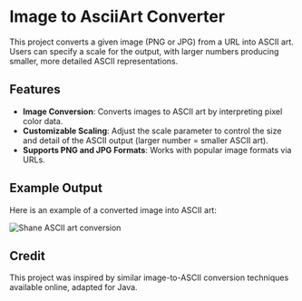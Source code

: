 # Image to AsciiArt Converter

This project converts a given image (PNG or JPG) from a URL into ASCII art. Users can specify a scale for the output, with larger numbers producing smaller, more detailed ASCII representations.


## Features

- **Image Conversion**: Converts images to ASCII art by interpreting pixel color data.
- **Customizable Scaling**: Adjust the scale parameter to control the size and detail of the ASCII output (larger number = smaller ASCII art).
- **Supports PNG and JPG Formats**: Works with popular image formats via URLs.

## Example Output

Here is an example of a converted image into ASCII art:

![Shane ASCII art conversion](images/shaneasciiart)

## Credit

This project was inspired by similar image-to-ASCII conversion techniques available online, adapted for Java.
